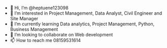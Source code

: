 - 👋 Hi, I’m @heptuene123098
- 👀 I’m interested in Project Management, Data Analyst, Civil Engineer and Site Manager
- 🌱 I’m currently learning Data analytics, Project Management, Python, Business Management
- 💞️ I’m looking to collaborate on Web development
- 📫 How to reach me 08159531614

<!---
heptuene123098/heptuene123098 is a ✨ special ✨ repository because its `README.md` (this file) appears on your GitHub profile.
You can click the Preview link to take a look at your changes.
--->
